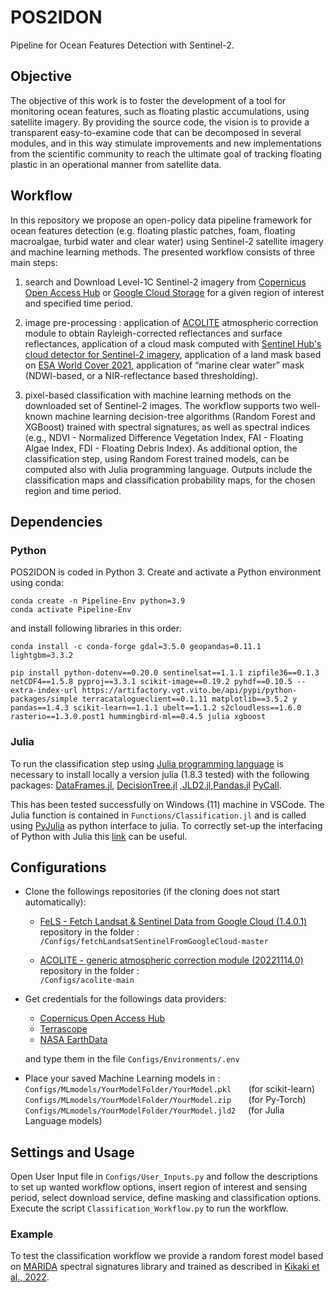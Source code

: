 # POS2IDON
Pipeline for Ocean Features Detection with Sentinel-2.

## Objective 

The objective of this work is to foster the development of a tool for monitoring ocean features, such as floating plastic accumulations, using satellite imagery. By providing the source code, the vision is to provide a transparent easy-to-examine code that can be decomposed in several modules, and in this way stimulate improvements and new implementations from the scientific community to reach the ultimate goal of tracking floating plastic in an operational manner from satellite data. 

## Workflow
In this repository we propose an open-policy data pipeline framework for ocean features detection (e.g. floating plastic patches, foam, floating macroalgae, turbid water and clear water) using Sentinel-2 satellite imagery and machine learning methods. The presented workflow consists of three main steps:

1) search and Download Level-1C Sentinel-2 imagery from [Copernicus Open Access Hub](https://scihub.copernicus.eu/) or [Google Cloud Storage](https://cloud.google.com/storage/docs/public-datasets/sentinel-2) for a given region of interest and specified time period.

2) image pre-processing : application of [ACOLITE](https://github.com/acolite/acolite.git/) atmospheric correction module to obtain Rayleigh-corrected reflectances and surface reflectances,
application of a cloud mask computed with [Sentinel Hub's cloud detector for Sentinel-2 imagery](https://github.com/sentinel-hub/sentinel2-cloud-detector), application of a land mask based on [ESA World Cover 2021](https://worldcover2021.esa.int/), application of “marine clear water” mask (NDWI-based, or a NIR-reflectance based thresholding).

3) pixel-based classification with machine learning methods on the downloaded set of Sentinel-2 images. The workflow supports two well-known machine learning decision-tree algorithms (Random Forest and XGBoost) trained with spectral signatures, as well as spectral indices (e.g., NDVI - Normalized Difference Vegetation Index, FAI - Floating Algae Index, FDI - Floating Debris Index). As additional option, the classification step, using Random Forest trained models, can be computed also with Julia programming language. Outputs include the classification maps and classification probability maps, for the chosen region and time period.

## Dependencies
### Python
POS2IDON is coded in Python 3. Create and activate a Python environment using conda:
```
conda create -n Pipeline-Env python=3.9
conda activate Pipeline-Env
```
and install following libraries in this order:
```
conda install -c conda-forge gdal=3.5.0 geopandas=0.11.1 lightgbm=3.3.2
```
```
pip install python-dotenv==0.20.0 sentinelsat==1.1.1 zipfile36==0.1.3 netCDF4==1.5.8 pyproj==3.3.1 scikit-image==0.19.2 pyhdf==0.10.5 --extra-index-url https://artifactory.vgt.vito.be/api/pypi/python-packages/simple terracatalogueclient==0.1.11 matplotlib==3.5.2 y pandas==1.4.3 scikit-learn==1.1.1 ubelt==1.1.2 s2cloudless==1.6.0 rasterio==1.3.0.post1 hummingbird-ml==0.4.5 julia xgboost 
```

### Julia
To run the classification step using [Julia programming language](https://julialang.org/downloads/) is necessary to install locally a version julia (1.8.3 tested) with the following packages:
[DataFrames.jl](https://github.com/JuliaData/DataFrames.jl), [DecisionTree.jl](https://github.com/JuliaAI/DecisionTree.jl) ,[JLD2.jl](https://github.com/JuliaIO/JLD2.jl),[Pandas.jl](https://github.com/JuliaPy/Pandas.jl) [PyCall](https://github.com/JuliaPy/PyCall.jl).

This has been tested successfully on Windows (11) machine in VSCode. The Julia function is contained in `Functions/Classification.jl` and is called using [PyJulia](https://github.com/JuliaPy/pyjulia) as python interface to julia. To correctly set-up the interfacing of Python with Julia this [link](https://syl1.gitbook.io/julia-language-a-concise-tutorial/language-core/interfacing-julia-with-other-languages) can be useful.

## Configurations

- Clone the followings repositories (if the cloning does not start automatically):

    - [FeLS - Fetch Landsat & Sentinel Data from Google Cloud (1.4.0.1)](https://github.com/vascobnunes/fetchLandsatSentinelFromGoogleCloud.git/) repository in the folder :\
    `/Configs/fetchLandsatSentinelFromGoogleCloud-master`

    - [ACOLITE - generic atmospheric correction module (20221114.0)](https://github.com/acolite/acolite.git/) repository in the folder :\
    `/Configs/acolite-main`

- Get credentials for the followings data providers:

    -   [Copernicus Open Access Hub](https://scihub.copernicus.eu/dhus/#/home/)
    -   [Terrascope](https://sso.terrascope.be/auth/realms/terrascope/protocol/openid-connect/auth?client_id=terrascope-viewer&redirect_uri=https%3A%2F%2Fviewer.esa-worldcover.org%2Fworldcover%2F%3Flanguage%3Den%26bbox%3D-262.61718749999994%2C-79.6556678546481%2C262.61718749999994%2C79.65566785464813%26overlay%3Dfalse%26bgLayer%3DOSM%26date%3D2023-01-19%26layer%3DWORLDCOVER_2021_MAP&state=76f1db73-28b4-4e8b-8b41-21a995a5ee92&response_mode=fragment&response_type=code&scope=openid&nonce=1fa78ab3-bf00-4834-8213-f331e0046921)
    -   [NASA EarthData ](https://urs.earthdata.nasa.gov/home)

    and type them in the file `Configs/Environments/.env`

- Place your saved Machine Learning models in :\
    `Configs/MLmodels/YourModelFolder/YourModel.pkl` &nbsp;&nbsp;&nbsp;&nbsp;&nbsp;&nbsp;(for scikit-learn)\
    `Configs/MLmodels/YourModelFolder/YourModel.zip` &nbsp;&nbsp;&nbsp;&nbsp;&nbsp;&nbsp;(for Py-Torch)\
    `Configs/MLmodels/YourModelFolder/YourModel.jld2`&nbsp;&nbsp;&nbsp;&nbsp;&nbsp;(for Julia Language models)

## Settings and Usage

Open User Input file in `Configs/User_Inputs.py` and follow the descriptions to set up wanted workflow options, insert region of interest and sensing period, select download service, define masking and classification options. Execute the script `Classification_Workflow.py` to run the workflow.



### Example

To test the classification workflow we provide a random forest model based on [MARIDA](https://github.com/marine-debris/marine-debris.github.io) spectral signatures library and trained as described in [Kikaki et al., 2022](https://journals.plos.org/plosone/article?id=10.1371/journal.pone.0262247).
